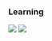 <h3>Learning</h3>
<img style="display: inline-block;" src="https://img.shields.io/badge/Java-F80000?style=flat-square&logo=oracle&logoColor=white"/> <img style="display: inline-block;" src="https://img.shields.io/badge/Kotlin-7F52FF?style=flat-square&logo=kotlin&logoColor=white"/>

<!--
**docteory07/docteory07** is a ✨ _special_ ✨ repository because its `README.md` (this file) appears on your GitHub profile.

Here are some ideas to get you started:

- 🔭 I’m currently working on ...
- 🌱 I’m currently learning ...
- 👯 I’m looking to collaborate on ...
- 🤔 I’m looking for help with ...
- 💬 Ask me about ...
- 📫 How to reach me: ...
- 😄 Pronouns: ...
- ⚡ Fun fact: ...
-->
